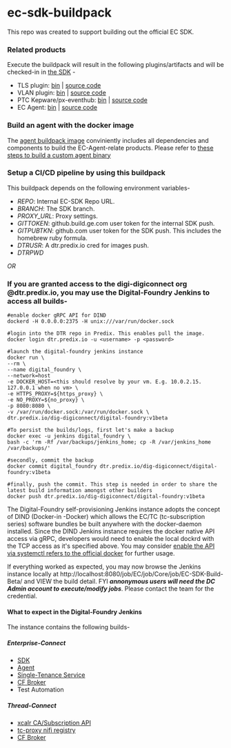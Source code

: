 # ec-sdk-buildpack

This repo was created to support building out the official EC SDK.

### Related products

Execute the buildpack will result in the following plugins/artifacts and will be checked-in in [the SDK](https://github.build.ge.com/Enterprise-Connect/ec-sdk) -

* TLS plugin: [bin](https://github.build.ge.com/Enterprise-Connect/ec-sdk/tree/beta/plugins/tls) | [source code](https://github.build.ge.com/212359746/tls-wzlib-plugin)
* VLAN plugin: [bin](https://github.build.ge.com/Enterprise-Connect/ec-sdk/tree/beta/plugins/vln) | [source code](https://github.build.ge.com/212359746/ipmod-wzlib-plugin)
* PTC Kepware/px-eventhub: [bin](https://github.build.ge.com/Enterprise-Connect/ec-sdk/tree/beta/plugins/kepware) | [source code](https://github.build.ge.com/212359746/kepware-wzlib-plugin)
* EC Agent: [bin](https://github.build.ge.com/Enterprise-Connect/ec-sdk/tree/beta/dist) | [source code](https://github.build.ge.com/Enterprise-Connect/ec-agent)

### Build an agent with the docker image

The [agent buildpack image](dtr.predix.io/dig-digiconnect/ec-agent-builder) conviniently includes all dependencies and components to build the EC-Agent-relate products. Please refer to [these steps to build a custom agent binary](https://github.build.ge.com/Enterprise-Connect/ec-agent#build)

### Setup a CI/CD pipeline by using this buildpack

This buildpack depends on the following environment variables-

* *REPO*: Internal EC-SDK Repo URL.	
* *BRANCH*: The SDK branch.	
* *PROXY_URL*: Proxy settings.
* *GITTOKEN*: github.build.ge.com user token for the internal SDK push.	 
*	*GITPUBTKN*: github.com user token for the SDK push. This includes the homebrew ruby formula. 	
* *DTRUSR*: A dtr.predix.io cred for images push. 	
* *DTRPWD*

*OR*

### If you are granted access to the digi-digiconnect org @dtr.predix.io, you may use the Digital-Foundry Jenkins to access all builds-

```shell
#enable docker gRPC API for DIND
dockerd -H 0.0.0.0:2375 -H unix:///var/run/docker.sock

#login into the DTR repo in Predix. This enables pull the image.
docker login dtr.predix.io -u <username> -p <password>

#launch the digital-foundry jenkins instance
docker run \
--rm \
--name digital_foundry \
--network=host
-e DOCKER_HOST=<this should resolve by your vm. E.g. 10.0.2.15. 127.0.0.1 when no vm> \
-e HTTPS_PROXY=${https_proxy} \
-e NO_PROXY=${no_proxy} \
-p 8080:8080 \
-v /var/run/docker.sock:/var/run/docker.sock \
dtr.predix.io/dig-digiconnect/digital-foundry:v1beta

#To persist the builds/logs, first let's make a backup
docker exec -u jenkins digital_foundry \
bash -c 'rm -Rf /var/backups/jenkins_home; cp -R /var/jenkins_home /var/backups/'

#secondly, commit the backup
docker commit digital_foundry dtr.predix.io/dig-digiconnect/digital-foundry:v1beta

#finally, push the commit. This step is needed in order to share the latest build information amongst other builders
docker push dtr.predix.io/dig-digiconnect/digital-foundry:v1beta
```

The Digital-Foundry self-provisioning Jenkins instance adopts the concept of DIND (Docker-in -Docker) which allows the EC/TC (tc-subscription series) software bundles be built anywhere with the docker-daemon installed. Since the DIND Jenkins instance requires the docker native API access via gRPC, developers would need to enable the local dockrd with the TCP access as it's specified above. You may consider [enable the API via systemctl refers to the official docker](https://docs.docker.com/install/linux/linux-postinstall/#configuring-remote-access-with-systemd-unit-file) for further usage.

If everything worked as expected, you may now browse the Jenkins instance locally at http://localhost:8080/job/EC/job/Core/job/EC-SDK-Build-Beta/ and VIEW the build detail. FYI ***annonymous users will need the DC Admin account to execute/modify jobs***. Please contact the team for the credential.

#### What to expect in the Digital-Foundry Jenkins

The instance contains the following builds-
##### Enterprise-Connect
* [SDK](https://github.build.ge.com/Enterprise-Connect/ec-sdk)
* [Agent](https://github.build.ge.com/Enterprise-Connect/ec-agent)
* [Single-Tenance Service](https://github.build.ge.com/Enterprise-Connect/ec-service)
* [CF Broker](https://github.build.ge.com/Enterprise-Connect/ec-predix-service-broker)
* Test Automation

##### Thread-Connect
* [xcalr CA/Subscription API](https://github.build.ge.com/Thread-Connect/tc-xcaler)
* [tc-proxy nifi registry](https://github.build.ge.com/Thread-Connect/tc-proxy)
* [CF Broker](https://github.build.ge.com/Thread-Connect/tc-broker)






